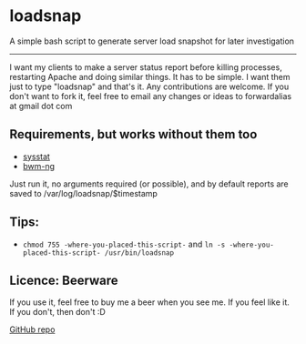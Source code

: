 loadsnap
========

A simple bash script to generate server load snapshot for later investigation

-------------------------------------
I want my clients to make a server status report before killing processes, restarting Apache and doing similar things.
It has to be simple. I want them just to type "loadsnap" and that's it.
Any contributions are welcome. If you don't want to fork it, feel free to email any changes or ideas to forwardalias at gmail dot com

Requirements, but works without them too
-------------------------------------
-  [sysstat](http://sebastien.godard.pagesperso-orange.fr/)
-  [bwm-ng](http://www.gropp.org/?id=projects&sub=bwm-ng)

Just run it, no arguments required (or possible), and by default reports are saved to
/var/log/loadsnap/$timestamp

Tips:
-------------------------------------
- `chmod 755 -where-you-placed-this-script-` and `ln -s -where-you-placed-this-script- /usr/bin/loadsnap`


Licence: Beerware
-------------------------------------
If you use it, feel free to buy me a beer when you see me. If you feel like it. If you don't, then don't :D


[GitHub repo](https://github.com/horzadome/loadsnap/)
